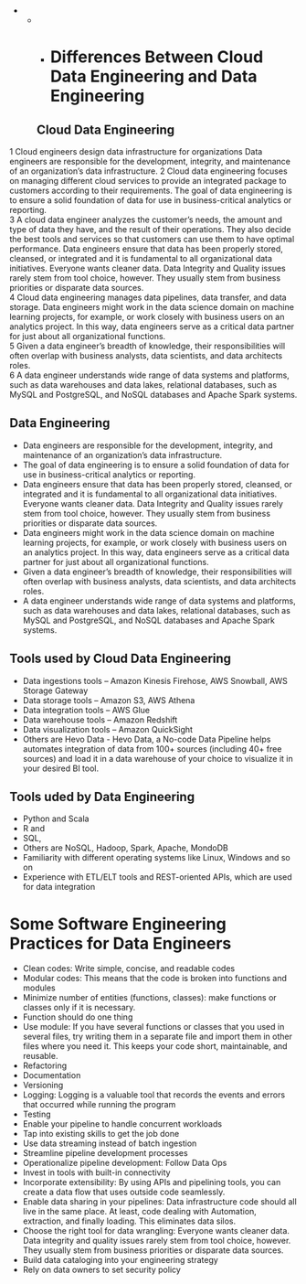 - - - # **Differences Between Cloud Data Engineering and Data Engineering**  
	## Cloud Data Engineering	
1	Cloud engineers design data infrastructure for organizations	Data engineers are responsible for the development, integrity, and maintenance of an organization’s data infrastructure.
2	Cloud data engineering focuses on managing different cloud services to provide an integrated package to customers according to their requirements.	The goal of data engineering is to ensure a solid foundation of data for use in business-critical analytics or reporting.  
3	A cloud data engineer analyzes the customer’s needs, the amount and type of data they have, and the result of their operations. They also decide the best tools and services so that customers can use them to have optimal performance.	Data engineers ensure that data has been properly stored, cleansed, or integrated and it is fundamental to all organizational data initiatives. Everyone wants cleaner data. Data Integrity and Quality issues rarely stem from tool choice, however. They usually stem from business priorities or disparate data sources.  
4	Cloud data engineering manages data pipelines, data transfer, and data storage.	Data engineers might work in the data science domain on machine learning projects, for example, or work closely with business users on an analytics project. In this way, data engineers serve as a critical data partner for just about all organizational functions.  
5		Given a data engineer’s breadth of knowledge, their responsibilities will often overlap with business analysts, data scientists, and data architects roles.  
6		A data engineer understands wide range of data systems and platforms, such as data warehouses and data lakes, relational databases, such as MySQL and PostgreSQL, and NoSQL databases and Apache Spark systems.  

## Data Engineering  
* Data engineers are responsible for the development, integrity, and maintenance of an organization’s data infrastructure.  
* The goal of data engineering is to ensure a solid foundation of data for use in business-critical analytics or reporting.
* Data engineers ensure that data has been properly stored, cleansed, or integrated and it is fundamental to all organizational data initiatives. Everyone wants cleaner data. Data Integrity and Quality issues rarely stem from tool choice, however. They usually stem from business priorities or disparate data sources.  
* Data engineers might work in the data science domain on machine learning projects, for example, or work closely with business users on an analytics project. In this way, data engineers serve as a critical data partner for just about all organizational functions.  
* Given a data engineer’s breadth of knowledge, their responsibilities will often overlap with business analysts, data scientists, and data architects roles.  
* A data engineer understands wide range of data systems and platforms, such as data warehouses and data lakes, relational databases, such as MySQL and PostgreSQL, and NoSQL databases and Apache Spark systems.  


## **Tools used by Cloud Data Engineering**
* Data ingestions tools – Amazon Kinesis Firehose, AWS Snowball, AWS Storage Gateway   
* Data storage tools – Amazon S3, AWS Athena  
* Data integration tools – AWS Glue  
* Data warehouse tools – Amazon Redshift  
* Data visualization tools – Amazon QuickSight  
* Others are Hevo Data - Hevo Data, a No-code Data Pipeline helps automates integration of data from 100+ sources (including 40+ free sources) and load it in a data warehouse of your choice to visualize it in your desired BI tool.	
## **Tools uded by Data Engineering**
* Python and Scala  
* R and   
* SQL,   
* Others are NoSQL, Hadoop, Spark, Apache, MondoDB  
* Familiarity with different operating systems like Linux, Windows and so on  
* Experience with ETL/ELT tools and REST-oriented APIs, which are used for data integration  

# **Some Software Engineering Practices for Data Engineers**  
* Clean codes: Write simple, concise, and readable codes  
* Modular codes: This means that the code is broken into functions and modules  
* Minimize number of entities (functions, classes): make functions or classes only if it is necessary.  
* Function should do one thing  
* Use module: If you have several functions or classes that you used in several files, try writing them in a separate file and import them in other files where you need it. This keeps your code short, maintainable, and reusable.  
* Refactoring  
* Documentation  
* Versioning  
* Logging: Logging is a valuable tool that records the events and errors that occurred while running the program  
* Testing   
* Enable your pipeline to handle concurrent workloads  
* Tap into existing skills to get the job done  
* Use data streaming instead of batch ingestion  
* Streamline pipeline development processes  
* Operationalize pipeline development: Follow Data Ops  
* Invest in tools with built-in connectivity  
* Incorporate extensibility: By using APIs and pipelining tools, you can create a data flow that uses outside code seamlessly.  
* Enable data sharing in your pipelines: Data infrastructure code should all live in the same place. At least, code dealing with Automation, extraction, and finally loading. This eliminates data silos.  
* Choose the right tool for data wrangling: Everyone wants cleaner data. Data integrity and quality issues rarely stem from tool choice, however. They usually stem from business priorities or disparate data sources.  
* Build data cataloging into your engineering strategy  
* Rely on data owners to set security policy  